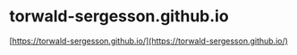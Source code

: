 # torwald-sergesson.github.io

[https://torwald-sergesson.github.io/](https://torwald-sergesson.github.io/)

